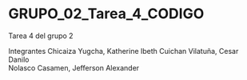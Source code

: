 # GRUPO_02_Tarea_4_CODIGO
Tarea 4 del grupo 2

Integrantes
Chicaiza Yugcha, Katherine Ibeth
Cuichan Vilatuña, Cesar Danilo 	
Nolasco Casamen, Jefferson Alexander
